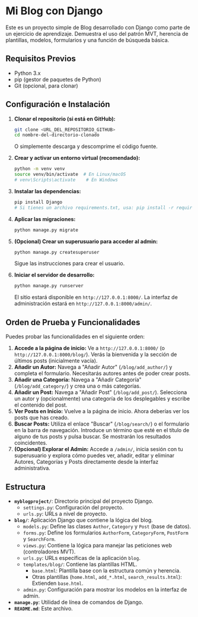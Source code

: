 # Mi Blog con Django

Este es un proyecto simple de Blog desarrollado con Django como parte de un ejercicio de aprendizaje. Demuestra el uso del patrón MVT, herencia de plantillas, modelos, formularios y una función de búsqueda básica.

## Requisitos Previos

* Python 3.x
* pip (gestor de paquetes de Python)
* Git (opcional, para clonar)

## Configuración e Instalación

1.  **Clonar el repositorio (si está en GitHub):**
    ```bash
    git clone <URL_DEL_REPOSITORIO_GITHUB>
    cd nombre-del-directorio-clonado
    ```
    O simplemente descarga y descomprime el código fuente.

2.  **Crear y activar un entorno virtual (recomendado):**
    ```bash
    python -m venv venv
    source venv/bin/activate  # En Linux/macOS
    # venv\Scripts\activate    # En Windows
    ```

3.  **Instalar las dependencias:**
    ```bash
    pip install Django
    # Si tienes un archivo requirements.txt, usa: pip install -r requirements.txt
    ```

4.  **Aplicar las migraciones:**
    ```bash
    python manage.py migrate
    ```

5.  **(Opcional) Crear un superusuario para acceder al admin:**
    ```bash
    python manage.py createsuperuser
    ```
    Sigue las instrucciones para crear el usuario.

6.  **Iniciar el servidor de desarrollo:**
    ```bash
    python manage.py runserver
    ```

    El sitio estará disponible en `http://127.0.0.1:8000/`. La interfaz de administración estará en `http://127.0.0.1:8000/admin/`.

## Orden de Prueba y Funcionalidades

Puedes probar las funcionalidades en el siguiente orden:

1.  **Accede a la página de inicio:** Ve a `http://127.0.0.1:8000/` (o `http://127.0.0.1:8000/blog/`). Verás la bienvenida y la sección de últimos posts (inicialmente vacía).
2.  **Añadir un Autor:** Navega a "Añadir Autor" (`/blog/add_author/`) y completa el formulario. Necesitarás autores antes de poder crear posts.
3.  **Añadir una Categoría:** Navega a "Añadir Categoría" (`/blog/add_category/`) y crea una o más categorías.
4.  **Añadir un Post:** Navega a "Añadir Post" (`/blog/add_post/`). Selecciona un autor y (opcionalmente) una categoría de los desplegables y escribe el contenido del post.
5.  **Ver Posts en Inicio:** Vuelve a la página de inicio. Ahora deberías ver los posts que has creado.
6.  **Buscar Posts:** Utiliza el enlace "Buscar" (`/blog/search/`) o el formulario en la barra de navegación. Introduce un término que esté en el título de alguno de tus posts y pulsa buscar. Se mostrarán los resultados coincidentes.
7.  **(Opcional) Explorar el Admin:** Accede a `/admin/`, inicia sesión con tu superusuario y explora cómo puedes ver, añadir, editar y eliminar Autores, Categorías y Posts directamente desde la interfaz administrativa.

## Estructura

* **`myblogproject/`**: Directorio principal del proyecto Django.
    * `settings.py`: Configuración del proyecto.
    * `urls.py`: URLs a nivel de proyecto.
* **`blog/`**: Aplicación Django que contiene la lógica del blog.
    * `models.py`: Define las clases `Author`, `Category` y `Post` (base de datos).
    * `forms.py`: Define los formularios `AuthorForm`, `CategoryForm`, `PostForm` y `SearchForm`.
    * `views.py`: Contiene la lógica para manejar las peticiones web (controladores MVT).
    * `urls.py`: URLs específicas de la aplicación `blog`.
    * `templates/blog/`: Contiene las plantillas HTML.
        * `base.html`: Plantilla base con la estructura común y herencia.
        * Otras plantillas (`home.html`, `add_*.html`, `search_results.html`): Extienden `base.html`.
    * `admin.py`: Configuración para mostrar los modelos en la interfaz de admin.
* **`manage.py`**: Utilidad de línea de comandos de Django.
* **`README.md`**: Este archivo.